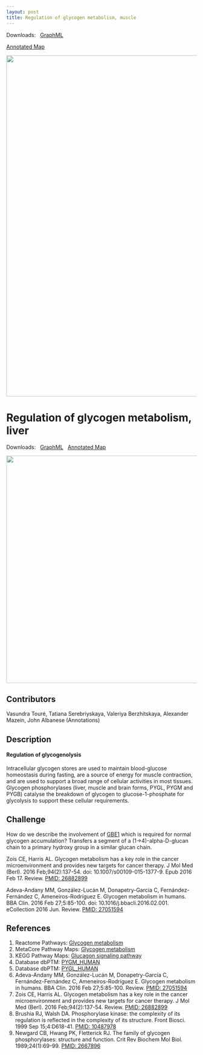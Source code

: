 ```yaml
---
layout: post
title: Regulation of glycogen metabolism, muscle
---
```


Downloads: &nbsp; 
[GraphML](../downloads/F004-glycogen-muscle-V004.graphml) &nbsp; 
<!--[SBGN-ML](../downloads/F004-glycogen-muscle-V004-SBGNv02.sbgn) &nbsp;
[Newt](http://web.newteditor.org/?URL=https://metabolismregulation.org/downloads/F004-glycogen-muscle-V004-newt.sbgn) &nbsp;-->
[Annotated Map](https://metabolismregulation.org/images/F004-glycogen-muscle-V004.html)
<p align="middle"><a href="/glycogen/"><img id="image" src="/downloads/F004-glycogen-muscle-V004.png" width="900"/></a></p>

# Regulation of glycogen metabolism, liver

Downloads: &nbsp; 
[GraphML](../downloads/F004-glycogen-liver-V001.graphml) &nbsp; 
[Annotated Map](https://metabolismregulation.org/images/F004-glycogen-liver-V001.html)
<!--[SBGN-ML](../downloads/F004-glycogen-liver-V001-SBGNv02.sbgn) &nbsp;
[Newt](http://web.newteditor.org/?URL=http://metabolismregulation.org/downloads/F004-glycogen-liver-V001-newt.sbgn) &nbsp;-->
<p align="middle"><a href="/glycogen/"><img id="image" src="/downloads/F004-glycogen-liver-V001.png" width="600"/></a></p>

## Contributors

Vasundra Touré, Tatiana Serebriyskaya, Valeriya Berzhitskaya, Alexander Mazein, John Albanese (Annotations)

## Description

#### Regulation of glycogenolysis

Intracellular glycogen stores are used to maintain blood-glucose homeostasis during fasting, are a source of energy for muscle contraction, and are used to support a broad range of cellular activities in most tissues. Glycogen phosphorylases (liver, muscle and brain forms, PYGL, PYGM and PYGB) catalyse the breakdown of glycogen to glucose-1-phosphate for glycolysis to support these cellular requirements.

## Challenge

How do we describe the involvement of [GBE1](https://www.uniprot.org/uniprot/Q04446) which is required for normal glycogen accumulation? Transfers a segment of a (1->4)-alpha-D-glucan chain to a primary hydroxy group in a similar glucan chain.  

Zois CE, Harris AL. Glycogen metabolism has a key role in the cancer microenvironment and provides new targets for cancer therapy. J Mol Med (Berl). 2016 Feb;94(2):137-54. doi: 10.1007/s00109-015-1377-9. Epub 2016 Feb 17. Review. [PMID: 26882899](https://www.ncbi.nlm.nih.gov/pubmed/26882899)  

Adeva-Andany MM, González-Lucán M, Donapetry-García C, Fernández-Fernández C, Ameneiros-Rodríguez E. Glycogen metabolism in humans. BBA Clin. 2016 Feb 27;5:85-100. doi: 10.1016/j.bbacli.2016.02.001. eCollection 2016 Jun. Review. [PMID: 27051594](https://www.ncbi.nlm.nih.gov/pubmed/27051594)

## References

1. Reactome Pathways: [Glycogen metabolism](https://reactome.org/PathwayBrowser/#/R-HSA-8982491&PATH=R-HSA-1430728,R-HSA-71387)
1. MetaCore Pathway Maps: [Glycogen metabolism](http://pathwaymaps.com/maps/919)
1. KEGG Pathway Maps: [Glucagon signaling pathway](http://www.kegg.jp/kegg-bin/show_pathway?map=hsa04922&show_description=show)
1. Database dbPTM: [PYGM_HUMAN](http://dbptm.mbc.nctu.edu.tw/search_result.php?search_type=db_id&swiss_id=PYGM_HUMAN)
1. Database dbPTM: [PYGL_HUMAN](http://dbptm.mbc.nctu.edu.tw/search_result.php?search_type=db_id&swiss_id=PYGL_HUMAN)
1. Adeva-Andany MM, González-Lucán M, Donapetry-García C, Fernández-Fernández C, Ameneiros-Rodríguez E. Glycogen metabolism in humans. BBA Clin. 2016 Feb 27;5:85-100. Review. [PMID: 27051594](https://www.ncbi.nlm.nih.gov/pubmed/27051594)
1. Zois CE, Harris AL. Glycogen metabolism has a key role in the cancer microenvironment and provides new targets for cancer therapy. J Mol Med (Berl). 2016 Feb;94(2):137-54. Review. [PMID: 26882899](https://www.ncbi.nlm.nih.gov/pubmed/26882899)
1. Brushia RJ, Walsh DA. Phosphorylase kinase: the complexity of its regulation is reflected in the complexity of its structure. Front Biosci. 1999 Sep 15;4:D618-41. [PMID: 10487978](https://www.ncbi.nlm.nih.gov/pubmed/10487978)
1. Newgard CB, Hwang PK, Fletterick RJ. The family of glycogen phosphorylases: structure and function. Crit Rev Biochem Mol Biol. 1989;24(1):69-99. [PMID: 2667896](https://www.ncbi.nlm.nih.gov/pubmed/2667896)


